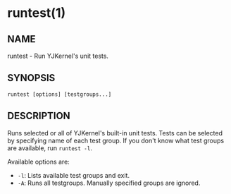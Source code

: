 # runtest(1)

## NAME

runtest - Run YJKernel's unit tests.

## SYNOPSIS

```shell
runtest [options] [testgroups...]
```

## DESCRIPTION

Runs selected or all of YJKernel's built-in unit tests. Tests can be selected by specifying name of each test group. If you don't know what test groups are available, run `runtest -l`.  

Available options are:

- `-l`: Lists available test groups and exit.
- `-A`: Runs all testgroups. Manually specified groups are ignored.



